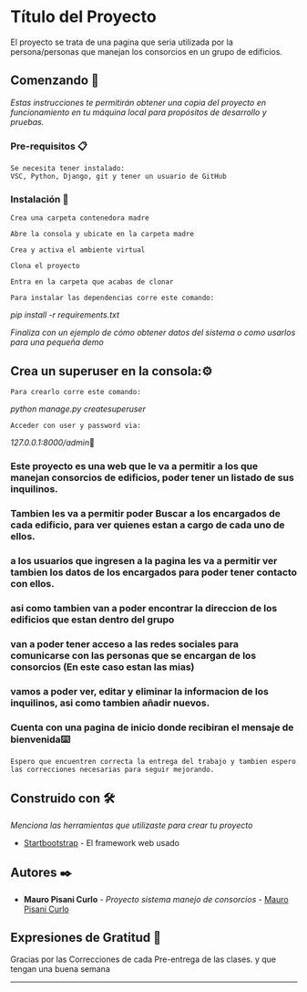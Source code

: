 # Título del Proyecto

El proyecto se trata de una pagina que seria utilizada por la persona/personas que manejan los consorcios en un grupo de edificios.

## Comenzando 🚀

_Estas instrucciones te permitirán obtener una copia del proyecto en funcionamiento en tu máquina local para propósitos de desarrollo y pruebas._


### Pre-requisitos 📋

```
Se necesita tener instalado:
VSC, Python, Django, git y tener un usuario de GitHub
```

### Instalación 🔧



```
Crea una carpeta contenedora madre
```
```
Abre la consola y ubicate en la carpeta madre
```
```
Crea y activa el ambiente virtual
```
```
Clona el proyecto
```
```
Entra en la carpeta que acabas de clonar
```
```
Para instalar las dependencias corre este comando:
```
_pip install -r requirements.txt_

_Finaliza con un ejemplo de cómo obtener datos del sistema o como usarlos para una pequeña demo_

## Crea un superuser en la consola:⚙️
```
Para crearlo corre este comando:
```
_python manage.py createsuperuser_
```
Acceder con user y password via:
```
_127.0.0.1:8000/admin_🔩

### Este proyecto es una web que le va a permitir a los que manejan consorcios de edificios, poder tener un listado de sus inquilinos.
### Tambien les va a permitir poder Buscar a los encargados de cada edificio, para ver quienes estan a cargo de cada uno de ellos.
### a los usuarios que ingresen a la pagina les va a permitir ver tambien los datos de los encargados para poder tener contacto con ellos.
### asi como tambien van a poder encontrar la direccion de los edificios que estan dentro del grupo
### van a poder tener acceso a las redes sociales para comunicarse con las personas que se encargan de los consorcios (En este caso estan las mias)
### vamos a poder ver, editar y eliminar la informacion de los inquilinos, asi como tambien añadir nuevos.
### Cuenta con una pagina de inicio donde recibiran el mensaje de bienvenida⌨️
```
Espero que encuentren correcta la entrega del trabajo y tambien espero las correcciones necesarias para seguir mejorando.
```
## Construido con 🛠️

_Menciona las herramientas que utilizaste para crear tu proyecto_

* [Startbootstrap](https://startbootstrap.com/) - El framework web usado

## Autores ✒️


* **Mauro Pisani Curlo** - *Proyecto sistema manejo de consorcios* - [Mauro Pisani Curlo](https://github.com/Mauro903)


## Expresiones de Gratitud 🎁
Gracias por las Correcciones de cada Pre-entrega de las clases. y que tengan una buena semana



---


